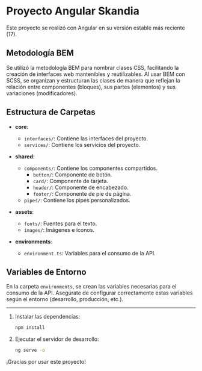 # Proyecto Angular Skandia

Este proyecto se realizó con Angular en su versión estable más reciente (17). 

## Metodología BEM
Se utilizó la metodología BEM para nombrar clases CSS, facilitando la creación de interfaces web mantenibles y reutilizables. Al usar BEM con SCSS, se organizan y estructuran las clases de manera que reflejan la relación entre componentes (bloques), sus partes (elementos) y sus variaciones (modificadores).


## Estructura de Carpetas

- **core**: 
  - `interfaces/`: Contiene las interfaces del proyecto.
  - `services/`: Contiene los servicios del proyecto.

- **shared**: 
  - `components/`: Contiene los componentes compartidos.
    - `button/`: Componente de botón.
    - `card/`: Componente de tarjeta.
    - `header/`: Componente de encabezado.
    - `footer/`: Componente de pie de página.
  - `pipes/`: Contiene los pipes personalizados.

- **assets**: 
  - `fonts/`: Fuentes para el texto.
  - `images/`: Imágenes e íconos.

- **environments**: 
  - `environment.ts`: Variables para el consumo de la API.

## Variables de Entorno

En la carpeta `environments`, se crean las variables necesarias para el consumo de la API. Asegúrate de configurar correctamente estas variables según el entorno (desarrollo, producción, etc.).

---
1. Instalar las dependencias:

    ```bash
    npm install
    ```

2. Ejecutar el servidor de desarrollo:

    ```bash
    ng serve -o
    ```



¡Gracias por usar este proyecto!
